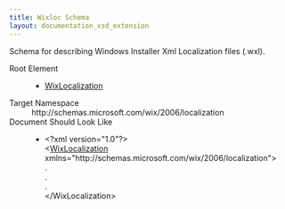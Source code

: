 ```yaml
---
title: Wixloc Schema
layout: documentation_xsd_extension
---
```

<p>             Schema for describing Windows Installer Xml Localization files (.wxl).         </p>
<dl>
  <dt>Root Element</dt>
  <dd>
    <ul>
      <li>
        <a href="../wixloc/wixlocalization" class="extension">WixLocalization</a>
      </li>
    </ul>
  </dd>
  <dt>Target Namespace</dt>
  <dd>http://schemas.microsoft.com/wix/2006/localization</dd>
  <dt>Document Should Look Like</dt>
  <dd>
    <ul>
      <li>&lt;?xml version="1.0"?&gt;<br />&lt;<a href="../wixloc/wixlocalization" class="extension">WixLocalization</a> xmlns="http://schemas.microsoft.com/wix/2006/localization"&gt;<br />.<br />.<br />.<br />&lt;/WixLocalization&gt;</li>
    </ul>
  </dd>
</dl>
